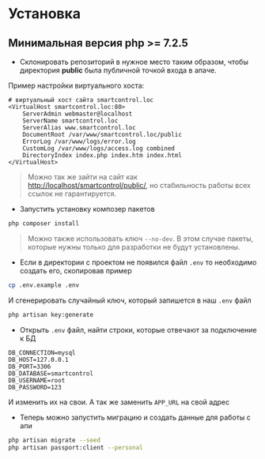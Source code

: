 # Установка

## Минимальная версия php >= 7.2.5

- Склонировать репозиторий в нужное место таким образом, чтобы директория __public__  была публичной точкой входа в апаче.

Пример настройки виртуального хоста:

```apacheconf
# виртуальный хост сайта smartcontrol.loc
<VirtualHost smartcontrol.loc:80>
    ServerAdmin webmaster@localhost
    ServerName smartcontrol.loc
    ServerAlias www.smartcontrol.loc
    DocumentRoot /var/www/smartcontrol.loc/public
    ErrorLog /var/www/logs/error.log
    CustomLog /var/www/logs/access.log combined
    DirectoryIndex index.php index.htm index.html
</VirtualHost>
```

> Можно так же зайти на сайт как [http://localhost/smartcontrol/public/](http://localhost/smartcontrol/public/), но стабильность работы всех ссылок не гарантируется.

- Запустить установку композер пакетов

```bash
php composer install
```

> Можно также использовать ключ `--no-dev`. В этом случае пакеты, которые нужны только для разработки не будут установлены.

- Если в директории с проектом не появился файл `.env` то необходимо создать его, скопировав пример

```bash
cp .env.example .env
```

И сгенерировать случайный ключ, который запишется в наш `.env` файл

```bash
php artisan key:generate
```

- Открыть `.env` файл, найти строки, которые отвечают за подключение к БД

```
DB_CONNECTION=mysql
DB_HOST=127.0.0.1
DB_PORT=3306
DB_DATABASE=smartcontrol
DB_USERNAME=root
DB_PASSWORD=123
```

И изменить их на свои. А так же заменить `APP_URL` на свой адрес

- Теперь можно запустить миграцию и создать данные для работы с апи

```bash
php artisan migrate --seed
php artisan passport:client --personal
```

